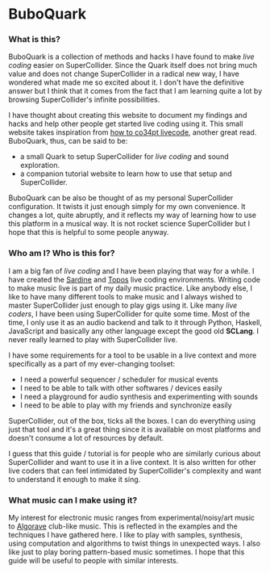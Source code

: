 # BuboQuark

### What is this?

BuboQuark is a collection of methods and hacks I have found to make _live
coding_ easier on SuperCollider. Since the Quark itself does not bring
much value and does not change SuperCollider in a radical new way, I have wondered what
made me so excited about it. I don't have the definitive answer but I think that
it comes from the fact that I am learning quite a lot by browsing
SuperCollider's infinite possibilities.

I have thought about
creating this website to document my findings and hacks and help other people get started live coding using it.
This small website takes inspiration from [how to co34pt livecode](https://github.com/theseanco/howto_co34pt_liveCode), another great read.
BuboQuark, thus, can be said to be:

- a small Quark to setup SuperCollider for _live coding_ and sound exploration.
- a companion tutorial website to learn how to use that setup and SuperCollider.

BuboQuark can be also be thought of as my personal SuperCollider configuration. It twists it just enough simply for my own convenience. It changes a lot, quite abruptly, and it reflects my way of learning how to use this platform in a musical way. It is not rocket science SuperCollider but I hope that this is helpful to some people anyway.

### Who am I? Who is this for?

I am a big fan of _live coding_ and I have been playing that way for a while. I
have created the [Sardine](https://sardine.raphaelforment.fr) and
[Topos](https://topos.live) live coding environments. Writing code to make music
live is part of my daily music practice. Like anybody else, I like to have
many different tools to make music and I always wished to master SuperCollider
just enough to play gigs using it. Like many _live coders_, I have been using SuperCollider for quite some time. Most of the time, I only use it as an audio backend and talk to it through Python, Haskell, JavaScript and basically any other language except the good old **SCLang**. I never really learned to play with SuperCollider live.

I have some requirements for a tool to be usable in a live context and more specifically as a part of my ever-changing toolset:

- I need a powerful sequencer / scheduler for musical events
- I need to be able to talk with other softwares / devices easily
- I need a playground for audio synthesis and experimenting with sounds
- I need to be able to play with my friends and synchronize easily

SuperCollider, out of the box, ticks all the boxes. I
can do everything using just that tool and it's a great thing since it is
available on most platforms and doesn't consume a lot of resources by default.

I guess that this guide / tutorial is for people who are similarly curious about
SuperCollider and want to use it in a live context. It is also written for other
live coders that can feel intimidated by SuperCollider's complexity and want to
understand it enough to make it sing.

### What music can I make using it?

My interest for electronic music ranges from experimental/noisy/art music to [Algorave](https://algorave.com) club-like music. This is reflected in the examples and the techniques I have gathered here. I like to play with samples, synthesis, using computation and algorithms to twist things in unexpected ways. I also like just to play boring pattern-based music sometimes. I hope that this guide will be useful to people with similar interests.

